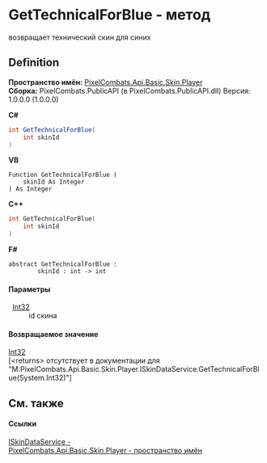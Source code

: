 # GetTechnicalForBlue - метод


возвращает технический скин для синих



## Definition
**Пространство имён:** <a href="82ec6d66-5ac4-f377-ad0d-18d688e6deaf">PixelCombats.Api.Basic.Skin.Player</a>  
**Сборка:** PixelCombats.PublicAPI (в PixelCombats.PublicAPI.dll) Версия: 1.0.0.0 (1.0.0.0)

**C#**
``` C#
int GetTechnicalForBlue(
	int skinId
)
```
**VB**
``` VB
Function GetTechnicalForBlue ( 
	skinId As Integer
) As Integer
```
**C++**
``` C++
int GetTechnicalForBlue(
	int skinId
)
```
**F#**
``` F#
abstract GetTechnicalForBlue : 
        skinId : int -> int 
```



#### Параметры
<dl><dt>  <a href="https://learn.microsoft.com/dotnet/api/system.int32" target="_blank" rel="noopener noreferrer">Int32</a></dt><dd>id скина</dd></dl>

#### Возвращаемое значение
<a href="https://learn.microsoft.com/dotnet/api/system.int32" target="_blank" rel="noopener noreferrer">Int32</a>  
\[&lt;returns&gt; отсутствует в документации для "M:PixelCombats.Api.Basic.Skin.Player.ISkinDataService.GetTechnicalForBlue(System.Int32)"\]

## См. также


#### Ссылки
<a href="722aee81-8042-a1f2-5078-3055e47fb19d">ISkinDataService - </a>  
<a href="82ec6d66-5ac4-f377-ad0d-18d688e6deaf">PixelCombats.Api.Basic.Skin.Player - пространство имён</a>  
